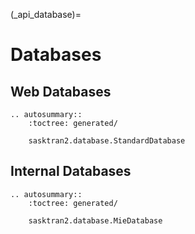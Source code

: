 
(_api_database)=
# Databases

## Web Databases
```{eval-rst}
.. autosummary::
    :toctree: generated/

    sasktran2.database.StandardDatabase
```

## Internal Databases
```{eval-rst}
.. autosummary::
    :toctree: generated/

    sasktran2.database.MieDatabase
```
